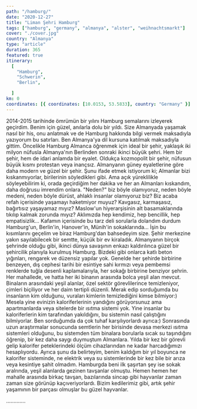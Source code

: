 ```yaml
---
path: "/hamburg/"
date: "2020-12-27"
title: "Liman Şehri Hamburg"
tags: ["hamburg", "germany", "almanya", "alster", "weihnachtsmarkt"]
cover: "./cover.jpg"
country: "Almanya"
type: "article"
duration: 365
featured: true
itinerary:
  [
    "Hamburg",
    "Schwerin",
    "Berlin",

  ]
km: 0
coordinates: [{ coordinates: [10.0153, 53.5833], country: "Germany" }]
---
```


2014-2015 tarihinde ömrümün bir yılını Hamburg semalarını izleyerek geçirdim. Benim için güzel, anılarla dolu bir yıldı. Size Almanyada yaşamak nasıl bir his, onu anlatmak ve de Hamburg hakkında bilgi vermek maksadıyla yazıyorum bu satırları. 
Ben Almanya'ya dil kursuna katılmak maksadıyla gittim. Öncelikle Hamburg Almanca öğrenmek için ideal bir şehir, yaklaşık iki milyon nüfusla Almanya'nın Berlinden sonraki ikinci büyük şehri. Hem bir şehir, hem de idari anlamda bir eyalet. Oldukça kozmopolit bir şehir, nüfusun büyük kısmı protestan veya inançsız. Almanyanın güney eyaletlerine göre daha modern ve güzel bir şehir. Şunu ifade etmek istiyorum ki; Almanlar bizi kıskanmıyorlar, birilerinin söyledikleri gibi. Ama açık yüreklilikle söyleyebilirim ki, orada geçirdiğim her dakika ve her an Almanları kıskandım, daha doğrusu imrendim onlara. "Neden?" biz böyle olamıyoruz, neden böyle medeni, neden böyle dürüst, ahlaklı insanlar olamıyoruz biz? Biz acaba refah içerisinde yaşamayı haketmiyor muyuz? Kavgasız, karmaşasız, bağırtısız yaşayamaz mıyız? Maslow'un hiyerarşisinin alt basamaklarında tıkılıp kalmak zorunda mıyız? Aklımızda hep kendimiz, hep bencillik, hep empatisizlik... Kafamın içerisinde bu tarz deli sorularla dolandım durdum Hamburg'un, Berlin'in, Hanover'in, Münih'in sokaklarında...
İşin bu kısımlarını geçelim ve biraz Hamburg'dan bahsedeyim size. Şehir merkezine yakın sayılabilecek bir semtte, küçük bir ev kiraladık. Almanyanın birçok şehrinde olduğu gibi, ikinci dünya savaşının enkazı kaldırılınca güzel bir şehircilik planıyla kurulmuş Hamburg. Bizdeki gibi onlarca katlı beton yığınları, rengarek ve düzensiz yapılar yok. Genelde her şehirde birbirine benzeyen, dış cephesi tarihi bir esintiye sahi kırmızı veya pembemsi renklerde tuğla desenli kaplamalarıyla, her sokağı birbirine benziyor şehrin. Her mahallede, ve hatta her iki binanın arasında bolca yeşil alan mevcut. 
<rehype-image src="20140425_123759.jpg" alt="evimizin ön cephesi"></rehype-image>
Binaların arasındaki yeşil alanlar, özel sektör görevlilerince temizleniyor, çimleri biçiliyor ve her daim tertipli düzenli. Merak edip sorduğumda bu insanların kim olduğunu, vuraları kimlerin temizlediğini kimse bilmiyor:) Mesela yine evinizin kaloriferlerinin yandığını görüyorsunuz ama apartmanlarda veya sitelerde bir ısıtma sistemi yok. Yine insanlar bu kaloriferlerin kim tarafından yakıldığını, bu sistemin nasıl çalıştığını bilmiyorlar. Ben sorduğumda da çok tuhaf karşılıyorlardı ayrıca:) Sonrasında uzun araştırmalar sonucunda semtlerin her birisinde devasa merkezi ısıtma sistemleri olduğunu, bu sistemden tüm binalara borularla sıcak su taşındığını öğrenip, bir kez daha saygı duymuştum Almanlara. Yılda bir kez bir görevli gelip kalorifer peteklerindeki ölçüm cihazlarından ne kadar harcadığımızı hesaplıyordu. Ayrıca şunu da belirteyim, benim kaldığım bir yıl boyunca ne kalorifer sisteminde, ne elektrik veya su sistemlerinde bir kez bile bir arıza veya kesintiye şahit olmadım. 
<rehype-image src="20140425_123537.jpg" alt="evimizin arka bahçesi"></rehype-image>
Hamburgda beni ilk şaşırtan şey ise sokak aralrında, yeşil alanlarda gezinen tavşanlar olmuştu. Hemen hemen her mahalle arasında birkaç tavşan, bazılarında sincap gibi hayvanlar zaman zaman size görünüp kaçıveriyorlardı. Bizim kedilerimiz gibi, artık şehir yaşamının bir parçası olmuşlar bu güzel hayvanlar.
<rehype-image src="20140425_123055.jpg" alt="şehrin güzel sakinleri"></rehype-image>

.............


